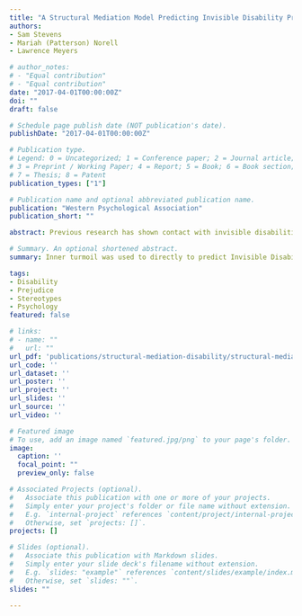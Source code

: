 ```yaml
---
title: "A Structural Mediation Model Predicting Invisible Disability Prejudice"
authors:
- Sam Stevens
- Mariah (Patterson) Norell
- Lawrence Meyers

# author_notes:
# - "Equal contribution"
# - "Equal contribution"
date: "2017-04-01T00:00:00Z"
doi: ""
draft: false

# Schedule page publish date (NOT publication's date).
publishDate: "2017-04-01T00:00:00Z"

# Publication type.
# Legend: 0 = Uncategorized; 1 = Conference paper; 2 = Journal article;
# 3 = Preprint / Working Paper; 4 = Report; 5 = Book; 6 = Book section;
# 7 = Thesis; 8 = Patent
publication_types: ["1"]

# Publication name and optional abbreviated publication name.
publication: "Western Psychological Association"
publication_short: ""

abstract: Previous research has shown contact with invisible disabilities, such as HIV, can greatly reduce prejudice (Carter et al., 2006; Davis, 2005; Pitkin Derose et al., 2016).  Additional research has shown a relationship between group membership, compassion, and emotional state (Oveis, Horberg, & Keltner, 2010). A structural model was configured with four latent variables. Inner turmoil was used to directly to predict Invisible Disability Prejudice and callousness and alienation were proposed as mediators in the relationship.

# Summary. An optional shortened abstract.
summary: Inner turmoil was used to directly to predict Invisible Disability Prejudice and callousness and alienation were proposed as mediators in the relationship.

tags:
- Disability
- Prejudice
- Stereotypes
- Psychology
featured: false

# links:
# - name: ""
#   url: ""
url_pdf: 'publications/structural-mediation-disability/structural-mediation-disability.pdf'
url_code: ''
url_dataset: ''
url_poster: ''
url_project: ''
url_slides: ''
url_source: ''
url_video: ''

# Featured image
# To use, add an image named `featured.jpg/png` to your page's folder.
image:
  caption: ''
  focal_point: ""
  preview_only: false

# Associated Projects (optional).
#   Associate this publication with one or more of your projects.
#   Simply enter your project's folder or file name without extension.
#   E.g. `internal-project` references `content/project/internal-project/index.md`.
#   Otherwise, set `projects: []`.
projects: []

# Slides (optional).
#   Associate this publication with Markdown slides.
#   Simply enter your slide deck's filename without extension.
#   E.g. `slides: "example"` references `content/slides/example/index.md`.
#   Otherwise, set `slides: ""`.
slides: ""

---
```


<!-- {{% alert note %}}
Click the *Cite* button above to demo the feature to enable visitors to import publication metadata into their reference management software.
{{% /alert %}}

{{% alert note %}}
Click the *Slides* button above to demo Academic's Markdown slides feature.
{{% /alert %}}

Supplementary notes can be added here, including [code and math](https://sourcethemes.com/academic/docs/writing-markdown-latex/). -->
